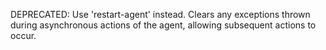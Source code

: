   DEPRECATED: Use 'restart-agent' instead.
  Clears any exceptions thrown during asynchronous actions of the
  agent, allowing subsequent actions to occur.